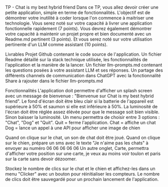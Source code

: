 TP - Chat is my best hybrid friend
Dans ce TP, vous allez devoir créer une petite application, simple en terme de fonctionnalités. L'objectif est de démontrer votre inutilité à coder lorsque l'on commence à maitriser une technologie. Vous serez noté sur votre capacité à livrer une application fonctionnelle rapidement (7 points). Vous devrez également démontrer votre capacité à maintenir un projet propre et bien documenté avec un Readme.md pertinent (3 points). Et vous serez noté sur votre utilisation pertinente d'un LLM comme assistant (10 points).

Livrables
Projet Github contenant le code source de l'application. Un fichier Readme détaillé sur la stack technique utilisée, les fonctionnalités de l'application et la manière de la lancer. Un fichier llm-prompts.md contenant les questions posées à votre assistant LLM et ses réponses. Un partage des différents channels de communication dans ChatGPT avec la fonctionnalité Share à rajouter dans le fichier llm-prompts.md

Fonctionnalités
L'application doit permettre d'afficher un splash screen avec un message de bienvenue : "Bienvenue sur Chat is my best hybrid friend". Le fond d'écran doit être bleu clair si la batterie de l'appareil est supérieure à 50% et saumon si elle est inférieure à 50%. La luminosité de l'écran doit être réglée assez élévée pour que le message soit bien visible. Sinon baisser la luminosité. Un menu permettra de choisir entre 3 options : "Chat", "Dog" et "Quit". Quit = ferme l'application. Chat = affiche un chat Dog = lance un appel à une API pour afficher une image de chien

Quand on clique sur le chat, un son de chat doit être joué. Quand on clique sur le chien, prépare un sms avec le texte "Je n'aime pas les chats" à envoyer au numéro 06 06 06 06 06 Un autre onglet, Carte, permettra d'afficher votre position sur une carte, je veux au moins voir toulon et paris sur la carte sans devoir dézoomer.

Stockez le nombre de clics sur le chat et le chien et affichez-les dans un menu "Clicker" avec un bouton pour réinitialiser les compteurs. Le nombre de clics doit être sauvegardé pour un prochain lancement de l'application.